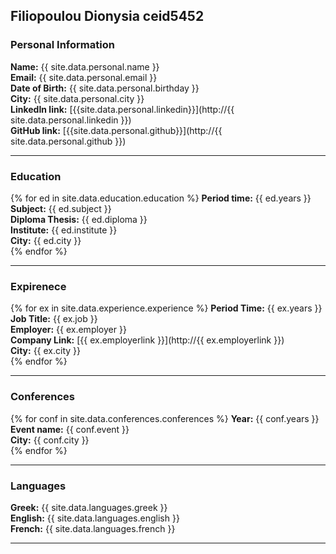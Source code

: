 ## Filiopoulou Dionysia ceid5452
### Personal Information

**Name:** {{ site.data.personal.name }}<br>
**Email:** {{ site.data.personal.email }}<br>
**Date of Birth:** {{ site.data.personal.birthday }}<br>
**City:** {{ site.data.personal.city }}<br>
**LinkedIn link:** [{{site.data.personal.linkedin}}](http://{{ site.data.personal.linkedin }})<br> 
**GitHub link:** [{{site.data.personal.github}}](http://{{ site.data.personal.github }}) <br>

_______________________

### Education

{% for ed in site.data.education.education %}
    **Period time:** {{ ed.years }} <br>
    **Subject:** {{ ed.subject }} <br>
    **Diploma Thesis:** {{ ed.diploma }} <br> 
    **Institute:** {{ ed.institute }} <br> 
    **City:** {{ ed.city }} <br>
{% endfor %}


_______________________

### Expirenece

{% for ex in site.data.experience.experience %}
   **Period Time:** {{ ex.years }} <br> 
   **Job Title:** {{ ex.job }} <br> 
   **Employer:** {{ ex.employer }} <br> 
   **Company Link:** [{{ ex.employerlink }}](http://{{ ex.employerlink }}) <br> 
   **City:** {{ ex.city }} <br> 
{% endfor %}

_______________________

### Conferences

{% for conf in site.data.conferences.conferences %}
   **Year:** {{ conf.years }}<br> 
   **Event name:** {{ conf.event }}<br> 
   **City:** {{ conf.city }}<br> 
{% endfor %}

_______________________

### Languages

**Greek:** {{ site.data.languages.greek }}<br>
**English:** {{ site.data.languages.english }}<br>
**French:** {{ site.data.languages.french }}<br>


_______________________

